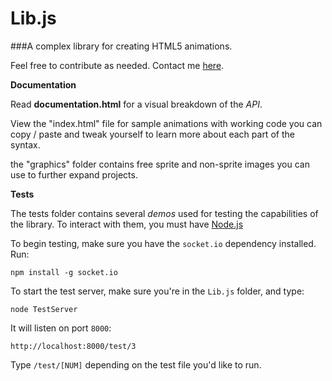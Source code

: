 Lib.js
======

###A complex library for creating HTML5 animations.  

Feel free to contribute as needed. Contact me [here](mailto:juuanv@gmail.com).

**Documentation**

Read **documentation.html** for a visual breakdown of the *API*.

View the "index.html" file for sample animations with working code you can copy / paste and tweak yourself to learn more about each part of the syntax.

the "graphics" folder contains free sprite and non-sprite images you can use to further expand projects.

**Tests**

The tests folder contains several *demos* used for testing the capabilities of the library. To interact with them,
you must have [Node.js](http://nodejs.org)

To begin testing, make sure you have the `socket.io` dependency installed. Run:

	npm install -g socket.io

To start the test server, make sure you're in the `Lib.js` folder, and type:

	node TestServer
	
It will listen on port `8000`:

	http://localhost:8000/test/3

Type `/test/[NUM]` depending on the test file you'd like to run.